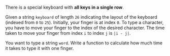 There is a special keyboard with **all keys in a single row**.

Given a string `keyboard` of length `26` indicating the layout of the keyboard (indexed from `0` to `25`). Initially, your finger is at index `0`. To type a character, you have to move your finger to the index of the desired character. The time taken to move your finger from index `i` to index `j` is `|i - j|`.

You want to type a string `word`. Write a function to calculate how much time it takes to type it with one finger.